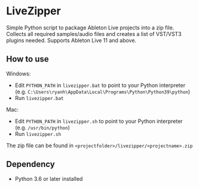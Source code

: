 # LiveZipper
 Simple Python script to package Ableton Live projects into a zip file. Collects all required samples/audio files and creates a list of VST/VST3 plugins needed. Supports Ableton Live 11 and above.
## How to use
 Windows:
 - Edit `PYTHON_PATH` in `livezipper.bat` to point to your Python interpreter (e.g. `C:\Users\ryanh\AppData\Local\Programs\Python\Python39\python`)
 - Run `livezipper.bat`

 Mac:
 - Edit `PYTHON_PATH` in `livezipper.sh` to point to your Python interpreter (e.g. `/usr/bin/python`)
 - Run `livezipper.sh`

 The zip file can be found in `<projectfolder>/livezipper/<projectname>.zip`
## Dependency
- Python 3.6 or later installed
